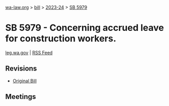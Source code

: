 [wa-law.org](/) > [bill](/bill/) > [2023-24](/bill/2023-24/) > [SB 5979](/bill/2023-24/sb/5979/)

# SB 5979 - Concerning accrued leave for construction workers.
[leg.wa.gov](https://app.leg.wa.gov/billsummary?BillNumber=5979&Year=2023&Initiative=false) | [RSS Feed](./rss.xml)

## Revisions
* [Original Bill](1/)

## Meetings